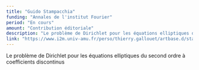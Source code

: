 ```yaml
---
title: "Guido Stampacchia"
funding: "Annales de l'institut Fourier"
period: "En cours"
amount: "Contribution éditoriale"
description: "Le problème de Dirichlet pour les équations elliptiques du second ordre à coefficients discontinus"
link: "https://www.i2m.univ-amu.fr/perso/thierry.gallouet/artbase.d/stampacchia.pdf"
---
```


Le problème de Dirichlet pour les équations elliptiques du second ordre à coefficients discontinus
